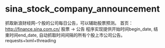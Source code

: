 # sina_stock_company_announcement
抓取新浪财经网-个股的公司每日公告，可以辅助股票预测。
首页：http://finance.sina.com.cn/
股票 -> 公告
程序实现提供开始时间begin_date, 结束时间end_date, 自动抓取时间间隔的所有个股上市公司公告。
requests+lxml+threading
